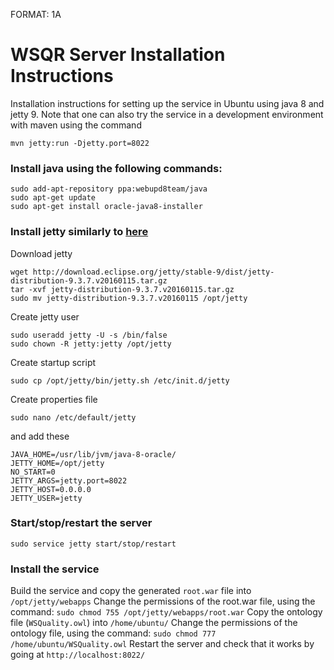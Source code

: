 FORMAT: 1A

# WSQR Server Installation Instructions
Installation instructions for setting up the service in Ubuntu using java 8 and jetty 9.
Note that one can also try the service in a development environment with maven using the command
```
mvn jetty:run -Djetty.port=8022
```

### Install java using the following commands:
```
sudo add-apt-repository ppa:webupd8team/java
sudo apt-get update
sudo apt-get install oracle-java8-installer
```

### Install jetty similarly to [here](http://www.ubuntugeek.com/install-jetty-9-java-servlet-engine-and-webserver-on-ubuntu-14-10-server.html)
Download jetty
```
wget http://download.eclipse.org/jetty/stable-9/dist/jetty-distribution-9.3.7.v20160115.tar.gz
tar -xvf jetty-distribution-9.3.7.v20160115.tar.gz 
sudo mv jetty-distribution-9.3.7.v20160115 /opt/jetty
```

Create jetty user
```
sudo useradd jetty -U -s /bin/false
sudo chown -R jetty:jetty /opt/jetty
```

Create startup script
```
sudo cp /opt/jetty/bin/jetty.sh /etc/init.d/jetty
```

Create properties file
```
sudo nano /etc/default/jetty
```
and add these
```
JAVA_HOME=/usr/lib/jvm/java-8-oracle/
JETTY_HOME=/opt/jetty
NO_START=0
JETTY_ARGS=jetty.port=8022
JETTY_HOST=0.0.0.0
JETTY_USER=jetty
```

### Start/stop/restart the server
```
sudo service jetty start/stop/restart
```

### Install the service
Build the service and copy the generated `root.war` file into `/opt/jetty/webapps`
Change the permissions of the root.war file, using the command: `sudo chmod 755 /opt/jetty/webapps/root.war`
Copy the ontology file (`WSQuality.owl`) into `/home/ubuntu/`
Change the permissions of the ontology file, using the command: `sudo chmod 777 /home/ubuntu/WSQuality.owl`
Restart the server and check that it works by going at `http://localhost:8022/`
